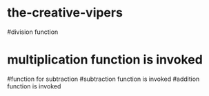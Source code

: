 # the-creative-vipers
#division function
# multiplication function is invoked
#function for subtraction
#subtraction function is invoked
#addition function is invoked


